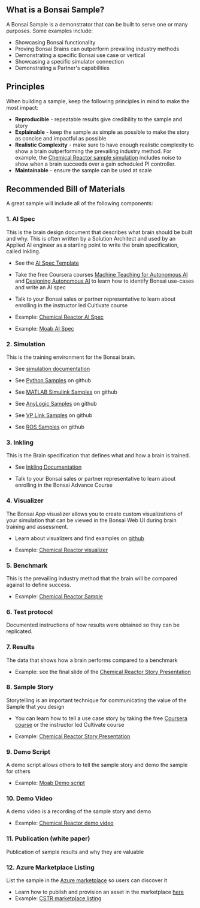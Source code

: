 ## What is a Bonsai Sample?

A Bonsai Sample is a demonstrator that can be built to serve one or many purposes. Some examples include:

* Showcasing Bonsai functionality
* Proving Bonsai Brains can outperform prevailing industry methods
* Demonstrating a specific Bonsai use case or vertical
* Showcasing a specific simulator connection
* Demonstrating a Partner's capabilities

## Principles

When building a sample, keep the following principles in mind to make the most impact:

- **Reproducible** - repeatable results give credibility to the sample and story
- **Explainable** - keep the sample as simple as possible to make the story as concise and impactful as possible
- **Realistic Complexity** - make sure to have enough realistic complexity to show a brain outperforming the prevailing industry method. For example, the [Chemical Reactor sample simulation](https://github.com/microsoft/bonsai-cstr) includes noise to show when a brain succeeds over a gain scheduled PI controller.
- **Maintainable** - ensure the sample can be used at scale

## Recommended Bill of Materials

A great sample will include all of the following components:

### 1. AI Spec
This is the brain design document that describes what brain should be built and why. This is often written by a Solution Architect and used by an Applied AI engineer as a starting point to write the brain specification, called Inkling.

- See the [AI Spec Template](/docs/AISpec_TEMPLATE.docx)

- Take the free Coursera courses [Machine Teaching for Autonomous AI](https://www.coursera.org/learn/machine-teaching-ai) and [Designing Autonomous AI](https://www.coursera.org/learn/designing-autonomous-ai) to learn how to identify Bonsai use-cases and write an AI spec

- Talk to your Bonsai sales or partner representative to learn about enrolling in the instructor led Cultivate course

- Example: [Chemical Reactor AI Spec](docs/AISpec_ChemicalReactorSample.pdf)

- Example: [Moab AI Spec](docs/AISpec_MoabBalance.pdf)

### 2. Simulation
This is the training environment for the Bonsai brain.

+ See [simulation documentation](https://learn.microsoft.com/en-us/bonsai/product/components/simulation)

+ See [Python Samples](https://github.com/microsoft/microsoft-bonsai-api/tree/main/Python/samples) on github

+ See [MATLAB Simulink Samples](https://github.com/microsoft/bonsai-simulink/tree/main/samples) on github

+ See [AnyLogic Samples](https://github.com/microsoft/bonsai-anylogic/tree/master/samples) on github

+ See [VP Link Samples](https://github.com/capesoftware/bonsai-vplink/tree/main/samples) on github

+ See [ROS Samples](https://github.com/microsoft/ROS-bonsai-connector/tree/main/samples) on github

### 3. Inkling
This is the Brain specification that defines what and how a brain is trained. 

- See [Inkling Documentation](https://learn.microsoft.com/en-us/bonsai/inkling/basics)

- Talk to your Bonsai sales or partner representative to learn about enrolling in the Bonsai Advance Course

### 4. Visualizer
The Bonsai App visualizer allows you to create custom visualizations of your simulation that can be viewed in the Bonsai Web UI during brain training and assessment.

+ Learn about visualizers and find examples on [github](https://github.com/microsoft/bonsai-viz-example)

+ Example: [Chemical Reactor visualizer](https://github.com/microsoft/bonsai-cstr)

### 5. Benchmark 
This is the prevailing industry method that the brain will be compared against to define success.

- Example: [Chemical Reactor Sample](https://github.com/microsoft/bonsai-cstr)

### 6. Test protocol 
Documented instructions of how results were obtained so they can be replicated.

### 7. Results
The data that shows how a brain performs compared to a benchmark

- Example: see the final slide of the [Chemical Reactor Story Presentation](/docs/ChemicalReactorStory.pptx)

### 8. Sample Story
Storytelling is an important technique for communicating the value of the Sample that you design

- You can learn how to tell a use case story by taking the free [Coursera course](https://www.coursera.org/learn/machine-teaching-ai) or the instructor led Cultivate course

- Example: [Chemical Reactor Story Presentation](/docs/ChemicalReactorStory.pptx)

### 9. Demo Script
A demo script allows others to tell the sample story and demo the sample for others

- Example: [Moab Demo script](/docs/BonsaiMoabDemoScript.pdf)

### 10. Demo Video
A demo video is a recording of the sample story and demo

- Example: [Chemical Reactor demo video](https://www.youtube.com/watch?v=mMhdItO21Bk&feature=youtu.be)

### 11. Publication (white paper)
Publication of sample results and why they are valuable

### 12. Azure Marketplace Listing
List the sample in the [Azure marketplace](https://azuremarketplace.microsoft.com/en-us/marketplace/apps?search=bonsai_samples&page=1) so users can discover it

- Learn how to publish and provision an asset in the marketplace [here](./Bonsai-Marketplace.md)
- Example: [CSTR marketplace listing](https://azuremarketplace.microsoft.com/en-us/marketplace/apps/microsoftcorporation1638560120339.bonsai_cstr_sample?tab=Overview)
